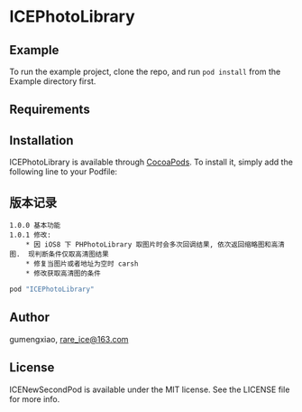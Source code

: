# ICEPhotoLibrary



## Example

To run the example project, clone the repo, and run `pod install` from the Example directory first.

## Requirements

## Installation

ICEPhotoLibrary is available through [CocoaPods](http://cocoapods.org). To install
it, simply add the following line to your Podfile:

## 版本记录
    1.0.0 基本功能
    1.0.1 修改:
        * 因 iOS8 下 PHPhotoLibrary 取图片时会多次回调结果, 依次返回缩略图和高清图.  现判断条件仅取高清图结果
        * 修复当图片或者地址为空时 carsh
        * 修改获取高清图的条件

```ruby
pod "ICEPhotoLibrary"
```

## Author

gumengxiao, rare_ice@163.com

## License

ICENewSecondPod is available under the MIT license. See the LICENSE file for more info.